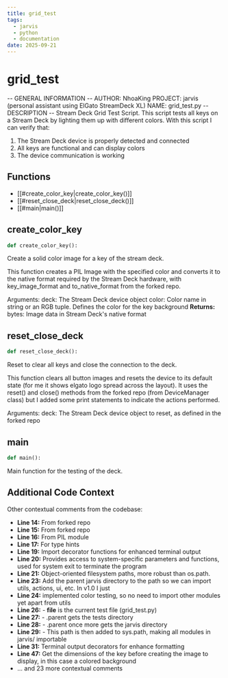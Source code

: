 ```yaml
---
title: grid_test
tags:
  - jarvis
  - python
  - documentation
date: 2025-09-21
---
```


# grid_test

-- GENERAL INFORMATION --
AUTHOR: NhoaKing
PROJECT: jarvis (personal assistant using ElGato StreamDeck XL)
NAME: grid_test.py
-- DESCRIPTION --
Stream Deck Grid Test Script. This script tests all keys on a Stream Deck by lighting them up with different colors.
With this script I can verify that:
1. The Stream Deck device is properly detected and connected
2. All keys are functional and can display colors 
3. The device communication is working

## Functions

- [[#create_color_key|create_color_key()]]
- [[#reset_close_deck|reset_close_deck()]]
- [[#main|main()]]

## create_color_key

```python
def create_color_key():
```

Create a solid color image for a key of the stream deck.

This function creates a PIL Image with the specified color and converts it
to the native format required by the Stream Deck hardware, with
key_image_format and to_native_format from the forked repo.

Arguments:
deck: The Stream Deck device object
color: Color name in string or an RGB tuple. Defines the color for the key background
**Returns:**
bytes: Image data in Stream Deck's native format

## reset_close_deck

```python
def reset_close_deck():
```

Reset to clear all keys and close the connection to the deck.

This function clears all button images and resets the device to its
default state (for me it shows elgato logo spread across the layout).
It uses the reset() and close() methods from the forked repo (from DeviceManager class) 
but I added some print statements to indicate the actions performed.

Arguments:
deck: The Stream Deck device object to reset, as defined in the forked repo

## main

```python
def main():
```

Main function for the testing of the deck.

## Additional Code Context

Other contextual comments from the codebase:

- **Line 14:** From forked repo
- **Line 15:** From forked repo
- **Line 16:** From PIL module
- **Line 17:** For type hints
- **Line 19:** Import decorator functions for enhanced terminal output
- **Line 20:** Provides access to system-specific parameters and functions, used for system exit to terminate the program
- **Line 21:** Object-oriented filesystem paths, more robust than os.path.
- **Line 23:** Add the parent jarvis directory to the path so we can import utils, actions, ui, etc. In v1.0 I just
- **Line 24:** implemented color testing, so no need to import other modules yet apart from utils
- **Line 26:** - __file__ is the current test file (grid_test.py)
- **Line 27:** - .parent gets the tests directory
- **Line 28:** - .parent once more gets the jarvis directory
- **Line 29:** - This path is then added to sys.path, making all modules in jarvis/ importable
- **Line 31:** Terminal output decorators for enhance formatting
- **Line 47:** Get the dimensions of the key before creating the image to display, in this case a colored background
- ... and 23 more contextual comments

